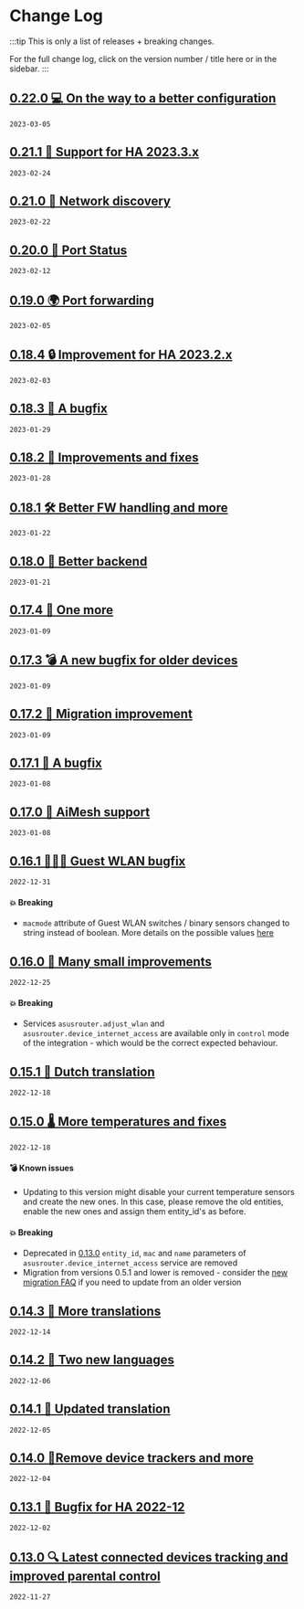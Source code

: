# Change Log

:::tip This is only a list of releases + breaking changes.

For the full change log, click on the version number / title here or in the sidebar.
:::

## [0.22.0 💻 On the way to a better configuration](/log/0.22.0.html)

`2023-03-05`

## [0.21.1 🚀 Support for HA 2023.3.x](/log/0.21.1.html)

`2023-02-24`

## [0.21.0 🔑 Network discovery](/log/0.21.0.html)

`2023-02-22`

## [0.20.0 🌵 Port Status](/log/0.20.0.html)

`2023-02-12`

## [0.19.0 🌍 Port forwarding](/log/0.19.0.html)

`2023-02-05`

## [0.18.4 🔒 Improvement for HA 2023.2.x](/log/0.18.4.html)

`2023-02-03`

## [0.18.3 🐛 A bugfix](/log/0.18.3.html)

`2023-01-29`

## [0.18.2 🐞 Improvements and fixes](/log/0.18.2.html)

`2023-01-28`

## [0.18.1 🛠️ Better FW handling and more](/log/0.18.1.html)

`2023-01-22`

## [0.18.0 🚀 Better backend](/log/0.18.0.html)

`2023-01-21`

## [0.17.4 🐛 One more](/log/0.17.4.html)

`2023-01-09`

## [0.17.3 💣 A new bugfix for older devices](/log/0.17.3.html)

`2023-01-09`

## [0.17.2 🔨 Migration improvement](/log/0.17.2.html)

`2023-01-09`

## [0.17.1 🐛 A bugfix](/log/0.17.1.html)

`2023-01-08`

## [0.17.0 🚀 AiMesh support](/log/0.17.0.html)

`2023-01-08`

## [0.16.1 👨‍👧‍👦 Guest WLAN bugfix](/log/0.16.1.html)

`2022-12-31`

#### 💥 Breaking

- `macmode` attribute of Guest WLAN switches / binary sensors changed to string instead of boolean. More details on the possible values [here](/features/guest-wlan.html#macmode)

## [0.16.0 🎁 Many small improvements](/log/0.16.0.html)

`2022-12-25`

#### 💥 Breaking

- Services `asusrouter.adjust_wlan` and `asusrouter.device_internet_access` are available only in `control` mode of the integration - which would be the correct expected behaviour.

## [0.15.1 📖 Dutch translation](/log/0.15.1.html)

`2022-12-18`

## [0.15.0 🌡️ More temperatures and fixes](/log/0.15.0.html)

`2022-12-18`

#### 💣 Known issues

- Updating to this version might disable your current temperature sensors and create the new ones. In this case, please remove the old entities, enable the new ones and assign them entity_id's as before.

#### 💥 Breaking

- Deprecated in [0.13.0](/log/0.13.0.html) `entity_id`, `mac` and `name` parameters of `asusrouter.device_internet_access` service are removed
- Migration from versions 0.5.1 and lower is removed - consider the [new migration FAQ](/guide/faq/#migration-from-an-old-version) if you need to update from an older version

## [0.14.3 📖 More translations](/log/0.14.3.html)

`2022-12-14`

## [0.14.2 📖 Two new languages](/log/0.14.2.html)

`2022-12-06`

## [0.14.1 📖 Updated translation](/log/0.14.1.html)

`2022-12-05`

## [0.14.0 🎄Remove device trackers and more](/log/0.14.0.html)

`2022-12-04`

## [0.13.1 🐛 Bugfix for HA 2022-12](/log/0.13.1.html)

`2022-12-02`

## [0.13.0 🔍 Latest connected devices tracking and improved parental control](/log/0.13.0.html)

`2022-11-27`
